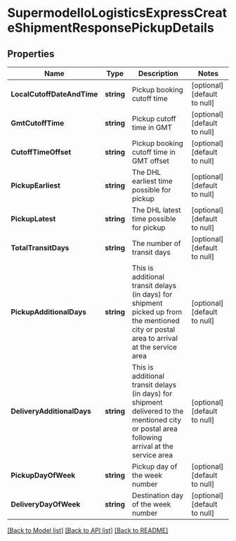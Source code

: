 # SupermodelIoLogisticsExpressCreateShipmentResponsePickupDetails

## Properties
Name | Type | Description | Notes
------------ | ------------- | ------------- | -------------
**LocalCutoffDateAndTime** | **string** | Pickup booking cutoff time | [optional] [default to null]
**GmtCutoffTime** | **string** | Pickup cutoff time in GMT | [optional] [default to null]
**CutoffTimeOffset** | **string** | Pickup booking cutoff time in GMT offset | [optional] [default to null]
**PickupEarliest** | **string** | The DHL earliest time possible for pickup | [optional] [default to null]
**PickupLatest** | **string** | The DHL latest time possible for pickup | [optional] [default to null]
**TotalTransitDays** | **string** | The number of transit days | [optional] [default to null]
**PickupAdditionalDays** | **string** | This is additional transit delays (in days) for shipment picked up from the mentioned city or postal area to arrival at the service area | [optional] [default to null]
**DeliveryAdditionalDays** | **string** | This is additional transit delays (in days) for shipment delivered to the mentioned city or postal area following arrival at the service area | [optional] [default to null]
**PickupDayOfWeek** | **string** | Pickup day of the week number | [optional] [default to null]
**DeliveryDayOfWeek** | **string** | Destination day of the week number | [optional] [default to null]

[[Back to Model list]](../README.md#documentation-for-models) [[Back to API list]](../README.md#documentation-for-api-endpoints) [[Back to README]](../README.md)

